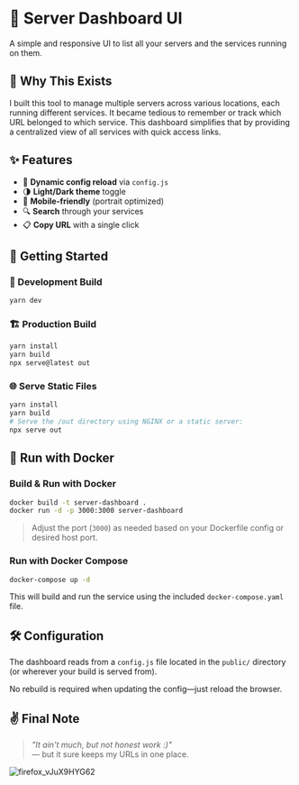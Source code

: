 # 🧭 Server Dashboard UI

A simple and responsive UI to list all your servers and the services running on them.

## 📌 Why This Exists

I built this tool to manage multiple servers across various locations, each running different services. It became tedious to remember or track which URL belonged to which service. This dashboard simplifies that by providing a centralized view of all services with quick access links.

## ✨ Features

- 🔄 **Dynamic config reload** via `config.js`
- 🌗 **Light/Dark theme** toggle
- 📱 **Mobile-friendly** (portrait optimized)
- 🔍 **Search** through your services
- 📋 **Copy URL** with a single click

## 🚀 Getting Started

### 🔧 Development Build

```bash
yarn dev
```

### 🏗️ Production Build

```bash
yarn install
yarn build
npx serve@latest out
```

### 🌐 Serve Static Files

```bash
yarn install
yarn build
# Serve the /out directory using NGINX or a static server:
npx serve out
```

## 🐳 Run with Docker

### Build & Run with Docker

```bash
docker build -t server-dashboard .
docker run -d -p 3000:3000 server-dashboard
```

> Adjust the port (`3000`) as needed based on your Dockerfile config or desired host port.

### Run with Docker Compose

```bash
docker-compose up -d
```

This will build and run the service using the included `docker-compose.yaml` file.

## 🛠️ Configuration

The dashboard reads from a `config.js` file located in the `public/` directory (or wherever your build is served from).

No rebuild is required when updating the config—just reload the browser.

## ✌️ Final Note

> *"It ain't much, but not honest work :)"*  
> — but it sure keeps my URLs in one place.

![firefox_vJuX9HYG62](https://github.com/user-attachments/assets/19287405-89d6-4fc8-9ce4-2ba6cba41524)


